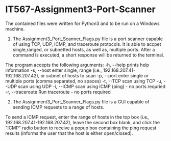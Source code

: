 # IT567-Assignment3-Port-Scanner

The contained files were written for Python3 and to be run on a Windows machine.

1. The Assignment3_Port_Scanner_Flags.py file is a port scanner capable of using TCP, UDP, ICMP, and traceroute protocols.  It is able to accpet single,ranged, or subnetted hosts, as well as, multiple ports.  After a command is executed, a short response will be returned to the terminal.

  The program accepts the following arguments:
    -h,   --help         prints help information
    -s,   --host         enter single, range (i.e., 192.168.207.41-192.168.207.42), or subnet of hosts to scan
    -p,   --port         enter single or multiple ports (comma separated, no spaces)
    -t,   --TCP          scan using TCP
    -u,   --UDP          scan using UDP
    -i,   --ICMP         scan using ICMP (ping) - no ports requried
    -r,   --traceroute   Run traceroute - no ports required



2. The Assignment3_Port_Scanner_Flags.py file is a GUI capable of sending ICMP requests to a range of hosts.  

To send a ICMP request, enter the range of hosts in the top box (i.e., 192.168.207.41-192.168.207.42), leave the second box blank, and click the "ICMP" radio button to receive a popup box containing the ping request results (informs the user that the host is either open/closed).
